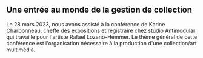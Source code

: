 ## Une entrée au monde de la gestion de collection

Le 28 mars 2023, nous avons assisté à la conférence de Karine Charbonneau, cheffe des expositions et registraire chez
studio Antimodular qui travaille pour l'artiste Rafael Lozano-Hemmer. Le thème général de cette conférence est l'organisation
nécessaire à la production d'une collection/art multimédia. 
